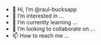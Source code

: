 - 👋 Hi, I’m @raul-bucksapp
- 👀 I’m interested in ...
- 🌱 I’m currently learning ...
- 💞️ I’m looking to collaborate on ...
- 📫 How to reach me ...

<!---
raul-bucksapp/raul-bucksapp is a ✨ special ✨ repository because its `README.md` (this file) appears on your GitHub profile.
You can click the Preview link to take a look at your changes.
--->
